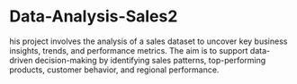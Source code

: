 # Data-Analysis-Sales2
his project involves the analysis of a sales dataset to uncover key business insights, trends, and performance metrics. The aim is to support data-driven decision-making by identifying sales patterns, top-performing products, customer behavior, and regional performance.
